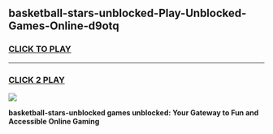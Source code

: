 
## basketball-stars-unblocked-Play-Unblocked-Games-Online-d9otq
<h3>
<a href="https://premium76.site?title=basketball-stars-unblocked&ref=25A">CLICK TO PLAY</a></h3>
<hr>

<h3>
<a href="https://premium76.site?title=basketball-stars-unblocked&ref=25A">CLICK 2 PLAY</a>
  
</h3>

<a href="https://premium76.site?title=basketball-stars-unblocked&ref=25A"><img src="https://clearcache.store/games.png"></a>


**basketball-stars-unblocked games unblocked: Your Gateway to Fun and Accessible Online Gaming**
